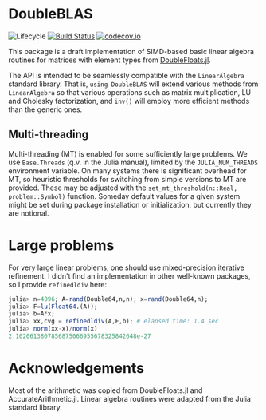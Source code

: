 # DoubleBLAS

![Lifecycle](https://img.shields.io/badge/lifecycle-experimental-orange.svg)<!--
![Lifecycle](https://img.shields.io/badge/lifecycle-maturing-blue.svg)
![Lifecycle](https://img.shields.io/badge/lifecycle-stable-green.svg)
![Lifecycle](https://img.shields.io/badge/lifecycle-retired-orange.svg)
![Lifecycle](https://img.shields.io/badge/lifecycle-archived-red.svg)
![Lifecycle](https://img.shields.io/badge/lifecycle-dormant-blue.svg) -->
[![Build Status](https://travis-ci.com/RalphAS/DoubleBLAS.jl.svg?branch=master)](https://travis-ci.com/RalphAS/DoubleBLAS.jl)
[![codecov.io](http://codecov.io/github/RalphAS/DoubleBLAS.jl/coverage.svg?branch=master)](http://codecov.io/github/RalphAS/DoubleBLAS.jl?branch=master)

This package is a draft implementation of SIMD-based basic linear algebra
routines for matrices with element types from [DoubleFloats.jl](https://github.com/JuliaMath/DoubleFloats.jl).

The API is intended to be seamlessly compatible with the
`LinearAlgebra` standard library. That is, `using DoubleBLAS` will
extend various methods from `LinearAlgebra` so that various operations
such as matrix multiplication, LU and Cholesky factorization, and
`inv()` will employ more efficient methods than the generic ones.


## Multi-threading

Multi-threading (MT) is enabled for some sufficiently large problems.
We use `Base.Threads` (q.v. in the Julia manual), limited by the
`JULIA_NUM_THREADS` environment variable. On many systems there is
significant overhead for MT, so heuristic thresholds for switching
from simple versions to MT are provided. These may be adjusted with
the `set_mt_threshold(n::Real, problem::Symbol)` function.  Someday
default values for a given system might be set during package
installation or initialization, but currently they are notional.

# Large problems

For very large linear problems, one should use mixed-precision iterative
refinement.  I didn't find an implementation in other well-known packages,
so I provide `refinedldiv` here:
```julia
julia> n=4096; A=rand(Double64,n,n); x=rand(Double64,n);
julia> F=lu(Float64.(A));
julia> b=A*x;
julia> xx,cvg = refinedldiv(A,F,b); # elapsed time: 1.4 sec
julia> norm(xx-x)/norm(x)
2.1020613807856875066955678325842648e-27
```

# Acknowledgements
Most of the arithmetic was copied from DoubleFloats.jl and
AccurateArithmetic.jl. Linear algebra routines were adapted from the Julia
standard library.
